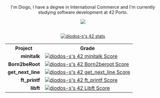 <p align=center>I'm Diogo, I have a degree in International Commerce and I'm currently studying software development at 42 Porto.</p>

<p align="center">
  <a href="https://skillicons.dev">
    <img src="https://skillicons.dev/icons?i=html,css,bootstrap,js,c,linux,bash" />
  </a>
</p>

<br>

<div align=center>
  <a href="https://profile.intra.42.fr/users/diodos-s"><img src="https://badge42.vercel.app/api/v2/clhiw7sf5015108kyfbt8rvwd/stats?cursusId=21&coalitionId=292" alt="diodos-s's 42 stats" /></a>
</div>
  
<table align=center>
  <tr>
    <th>Project</th>
    <th>Grade</th>
  </tr>
  <tr>
    <td align=right><b>minitalk</b></td>
    <td><a href="https://github.com/JaeSeoKim/badge42"><img src="https://badge42.vercel.app/api/v2/clhiw7sf5015108kyfbt8rvwd/project/3120271" alt="diodos-s's 42 minitalk Score" /></a></td>
  </tr>
  <tr>
    <td align=right><b>Born2beRoot</b></td>
    <td><a href="https://github.com/diogocorreia71/Born2beRoot"><img src="https://badge42.vercel.app/api/v2/clhiw7sf5015108kyfbt8rvwd/project/3094235" alt="diodos-s's 42 Born2beroot Score" /></a></td>
  </tr>
  <tr>
    <td align=right><b>get_next_line</b></td>
    <td><a href="https://github.com/diogocorreia71/get_next_line"><img src="https://badge42.vercel.app/api/v2/clhiw7sf5015108kyfbt8rvwd/project/3087967" alt="diodos-s's 42 get_next_line Score" /></a></td>
  </tr>
  <tr>
    <td align=right><b>ft_printf</b></td>
    <td><a href="https://github.com/diogocorreia71/ft_printf"><img src="https://badge42.vercel.app/api/v2/clhiw7sf5015108kyfbt8rvwd/project/3082301" alt="diodos-s's 42 ft_printf Score" /></a></td>
  </tr>
  <tr>
    <td align=right><b>libft</b></td>
    <td><a href="https://github.com/diogocorreia71/libft"><img src="https://badge42.vercel.app/api/v2/clhiw7sf5015108kyfbt8rvwd/project/3062373" alt="diodos-s's 42 Libft Score" /></a></td>
  </tr>
</table>
